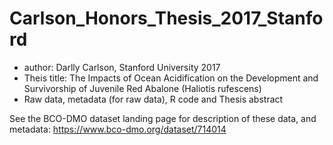 # Carlson_Honors_Thesis_2017_Stanford

* author: Darlly Carlson, Stanford University 2017
* Theis title: The Impacts of Ocean Acidification on the Development and Survivorship of Juvenile Red Abalone (Haliotis rufescens)
* Raw data, metadata (for raw data), R code and Thesis abstract 

See the BCO-DMO dataset landing page for description of these data, and metadata: https://www.bco-dmo.org/dataset/714014
